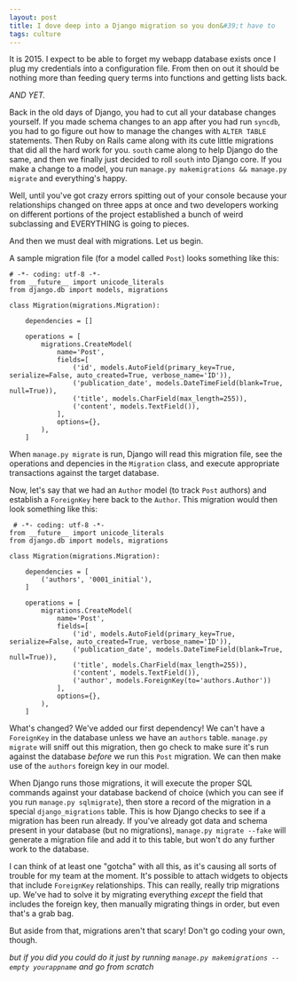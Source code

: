 ```yaml
---
layout: post
title: I dove deep into a Django migration so you don&#39;t have to
tags: culture
---
```


It is 2015. I expect to be able to forget my webapp database exists once I plug my credentials into a configuration file. From then on out it should be nothing more than feeding query terms into functions and getting lists back.

*AND YET.*

Back in the old days of Django, you had to cut all your database changes yourself. If you made schema changes to an app after you had run `syncdb`, you had to go figure out how to manage the changes with `ALTER TABLE` statements. Then Ruby on Rails came along with its cute little migrations that did all the hard work for you. `south` came along to help Django do the same, and then we finally just decided to roll `south` into Django core. If you make a change to a model, you run `manage.py makemigrations && manage.py migrate` and everything's happy. 

Well, until you've got crazy errors spitting out of your console because your relationships changed on three apps at once and two developers working on different portions of the project established a bunch of weird subclassing and EVERYTHING is going to pieces. 

And then we must deal with migrations. Let us begin.

A sample migration file (for a model called `Post`) looks something like this:

	# -*- coding: utf-8 -*-
	from __future__ import unicode_literals
	from django.db import models, migrations

	class Migration(migrations.Migration):

		dependencies = []

		operations = [
			migrations.CreateModel(
				name='Post',
				fields=[
					('id', models.AutoField(primary_key=True, serialize=False, auto_created=True, verbose_name='ID')),
					('publication_date', models.DateTimeField(blank=True, null=True)),
					('title', models.CharField(max_length=255)),
					('content', models.TextField()),
				],
				options={},
			),
		]

When `manage.py migrate` is run, Django will read this migration file, see the operations and depencies in the `Migration` class, and execute appropriate transactions against the target database. 

Now, let's say that we had an `Author` model (to track `Post` authors) and establish a `ForeignKey` here back to the `Author`. This migration would then look something like this:

	 # -*- coding: utf-8 -*-
	from __future__ import unicode_literals
	from django.db import models, migrations

	class Migration(migrations.Migration):

		dependencies = [
			('authors', '0001_initial'),
		]

		operations = [
			migrations.CreateModel(
				name='Post',
				fields=[
					('id', models.AutoField(primary_key=True, serialize=False, auto_created=True, verbose_name='ID')),
					('publication_date', models.DateTimeField(blank=True, null=True)),
					('title', models.CharField(max_length=255)),
					('content', models.TextField()),
					('author', models.ForeignKey(to='authors.Author'))
				],
				options={},
			),
		]

What's changed? We've added our first dependency! We can't have a `ForeignKey` in the database unless we have an `authors` table. `manage.py migrate` will sniff out this migration, then go check to make sure it's run against the database _before_ we run this `Post` migration. We can then make use of the `authors` foreign key in our model. 

When Django runs those migrations, it will execute the proper SQL commands against your database backend of choice (which you can see if you run `manage.py sqlmigrate`), then store a record of the migration in a special `django_migrations` table. This is how Django checks to see if a migration has been run already. If you've already got data and schema present in your database (but no migrations), `manage.py migrate --fake` will generate a migration file and add it to this table, but won't do any further work to the database. 

I can think of at least one "gotcha" with all this, as it's causing all sorts of trouble for my team at the moment. It's possible to attach widgets to objects that include `ForeignKey` relationships. This can really, really trip migrations up. We've had to solve it by migrating everything _except_ the field that includes the foreign key, then manually migrating things in order, but even that's a grab bag. 

But aside from that, migrations aren't that scary! Don't go coding your own, though.

_but if you did you could do it just by running `manage.py makemigrations --empty yourappname` and go from scratch_